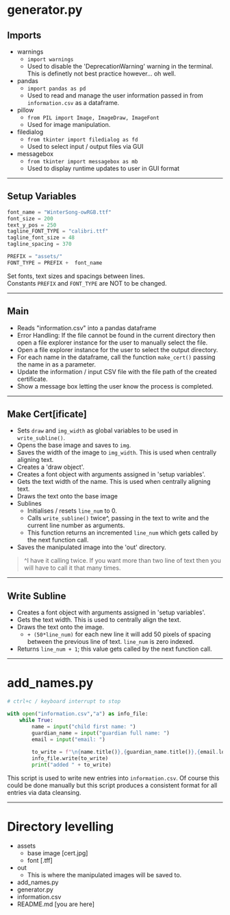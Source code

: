 # generator.py

## Imports

- warnings
    - `import warnings`
    - Used to disable the 'DeprecationWarning' warning in the terminal. This is definetly not best practice however... oh well.
- pandas
    - `import pandas as pd`
    - Used to read and manage the user information passed in from `information.csv` as a dataframe.
- pillow
    - `from PIL import Image, ImageDraw, ImageFont`
    - Used for image manipulation.
- filedialog
    - `from tkinter import filedialog as fd`
    - Used to select input / output files via GUI
- messagebox
    - `from tkinter import messagebox as mb`
    - Used to display runtime updates to user in GUI format
---

## Setup Variables

```py
font_name = "WinterSong-owRGB.ttf"
font_size = 200
text_y_pos = 250
tagline_FONT_TYPE = "calibri.ttf"
tagline_font_size = 48
tagline_spacing = 370

PREFIX = "assets/"
FONT_TYPE = PREFIX +  font_name
```

Set fonts, text sizes and spacings between lines. <br>
Constants `PREFIX` and `FONT_TYPE` are NOT to be changed.

--- 

## Main

- Reads "information.csv" into a pandas dataframe
- Error Handling: If the file cannot be found in the current directory then open a file explorer instance for the user to manually select the file.
- Open a file explorer instance for the user to select the output directory.
- For each name in the dataframe, call the function `make_cert()` passing the name in as a parameter.
- Update the information / input CSV file with the file path of the created certificate.
- Show a message box letting the user know the process is completed.

---

## Make Cert[ificate]

- Sets `draw` and `img_width` as global variables to be used in `write_subline()`.
- Opens the base image and saves to `img`.
- Saves the width of the image to `img_width`. This is used when centrally aligning text.
- Creates a 'draw object'.
- Creates a font object with arguments assigned in 'setup variables'.
- Gets the text width of the name. This is used when centrally aligning text.
- Draws the text onto the base image
- Sublines
    - Initialises / resets `line_num` to 0.
    - Calls `write_subline()` twice^, passing in the text to write and the current line number as arguments.
    - This function returns an incremented `line_num` which gets called by the next function call.
- Saves the manipulated image into the 'out' directory.

> ^I have it calling twice. If you want more than two line of text then you will have to call it that many times.

--- 

## Write Subline

- Creates a font object with arguments assigned in 'setup variables'.
- Gets the text width. This is used to centrally align the text.
- Draws the text onto the image.
    - `+ (50*line_num)` for each new line it will add 50 pixels of spacing between the previous line of text. `line_num` is zero indexed.
- Returns `line_num + 1`; this value gets called by the next function call.

---

# add_names.py

```py
# ctrl+c / keyboard interrupt to stop

with open("information.csv","a") as info_file:
    while True:
        name = input("child first name: ")
        guardian_name = input("guardian full name: ")
        email = input("email: ")
            
        to_write = f"\n{name.title()},{guardian_name.title()},{email.lower()}"
        info_file.write(to_write)
        print("added " + to_write)
```

This script is used to write new entries into `information.csv`. Of course this could be done manually but this script produces a consistent format for all entries via data cleansing.

---

# Directory levelling

- assets
    - base image [cert.jpg]
    - font [.tff]
- out
    - This is where the manipulated images will be saved to.
- add_names.py
- generator.py
- information.csv
- README.md [you are here]
